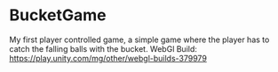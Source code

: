 # BucketGame
 My first player controlled game, a simple game where the player has to catch the falling balls with the bucket.
 WebGl Build:
 https://play.unity.com/mg/other/webgl-builds-379979
